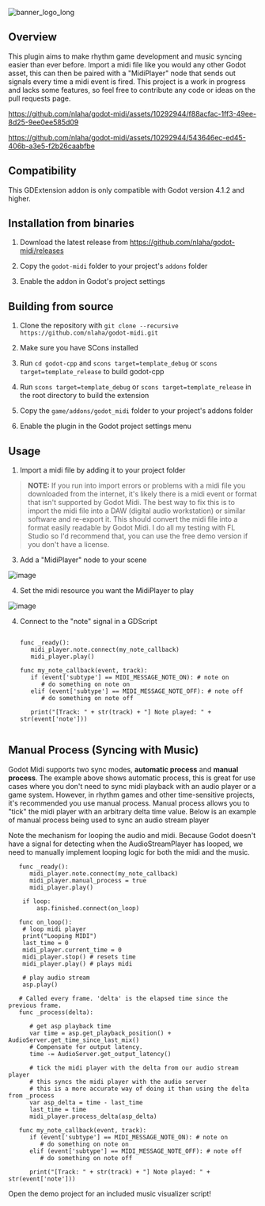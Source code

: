 ![banner_logo_long](https://github.com/nlaha/godot-midi/assets/10292944/4e5b5125-0453-4f92-9ac7-048cfb2c8067)

## Overview

This plugin aims to make rhythm game development and music syncing easier than ever before. Import a midi file like you would any other Godot asset, this can then be paired with a "MidiPlayer" node that sends out signals every time a midi event is fired. This project is a work in progress and lacks some features, so feel free to contribute any code or ideas on the pull requests page.

https://github.com/nlaha/godot-midi/assets/10292944/f88acfac-1ff3-49ee-8d25-9ee0ee585d09

https://github.com/nlaha/godot-midi/assets/10292944/543646ec-ed45-406b-a3e5-f2b26caabfbe

## Compatibility

This GDExtension addon is only compatible with Godot version 4.1.2 and higher.

## Installation from binaries

1. Download the latest release from https://github.com/nlaha/godot-midi/releases

2. Copy the `godot-midi` folder to your project's `addons` folder
   
4. Enable the addon in Godot's project settings

## Building from source

1. Clone the repository with `git clone --recursive https://github.com/nlaha/godot-midi.git`

2. Make sure you have SCons installed

3. Run `cd godot-cpp` and `scons target=template_debug` or `scons target=template_release` to build godot-cpp

4. Run `scons target=template_debug` or `scons target=template_release` in the root directory to build the extension

5. Copy the `game/addons/godot_midi` folder to your project's addons folder

6. Enable the plugin in the Godot project settings menu

## Usage

1. Import a midi file by adding it to your project folder

> **NOTE:** If you run into import errors or problems with a midi file you downloaded from the internet, it's likely there is a midi event or format that isn't supported by Godot Midi. The best way to fix this is to import the midi file into a DAW (digital audio workstation) or similar software and re-export it. This should convert the midi file into a format easily readable by Godot Midi. I do all my testing with FL Studio so I'd recommend that, you can use the free demo version if you don't have a license.

3. Add a "MidiPlayer" node to your scene

![image](https://github.com/nlaha/godot-midi-4.0/assets/10292944/30c15ea4-ae06-4baf-8248-c995b0a2dc2f)

4. Set the midi resource you want the MidiPlayer to play

![image](https://github.com/nlaha/godot-midi-4.0/assets/10292944/7e2e019e-290b-4580-b2ca-4506263f14c0)

4. Connect to the "note" signal in a GDScript

   ```gdscript

   func _ready():
      midi_player.note.connect(my_note_callback)
      midi_player.play()

   func my_note_callback(event, track):
      if (event['subtype'] == MIDI_MESSAGE_NOTE_ON): # note on
         # do something on note on
      elif (event['subtype'] == MIDI_MESSAGE_NOTE_OFF): # note off
         # do something on note off
      
      print("[Track: " + str(track) + "] Note played: " + str(event['note']))


   ```

## Manual Process (Syncing with Music)

Godot Midi supports two sync modes, **automatic process** and **manual process**. The example above shows automatic process, this is great for use cases where you don't need to sync midi playback with an audio player or a game system. However, in rhythm games and other time-sensitive projects, it's recommended you use manual process. Manual process allows you to "tick" the midi player with an arbitrary delta time value. Below is an example of manual process being used to sync an audio stream player

Note the mechanism for looping the audio and midi. Because Godot doesn't have a signal for detecting when the AudioStreamPlayer has looped, we need to manually implement looping logic for both the midi and the music.

```gdscript
   func _ready():
      midi_player.note.connect(my_note_callback)
      midi_player.manual_process = true
      midi_player.play()

   	if loop:
   		asp.finished.connect(on_loop)

   func on_loop():
   	# loop midi player
   	print("Looping MIDI")
   	last_time = 0
   	midi_player.current_time = 0
   	midi_player.stop() # resets time
   	midi_player.play() # plays midi
   	
   	# play audio stream
   	asp.play()

   # Called every frame. 'delta' is the elapsed time since the previous frame.
   func _process(delta):
   
      # get asp playback time
      var time = asp.get_playback_position() + AudioServer.get_time_since_last_mix()
      # Compensate for output latency.
      time -= AudioServer.get_output_latency()
      
      # tick the midi player with the delta from our audio stream player
      # this syncs the midi player with the audio server
      # this is a more accurate way of doing it than using the delta from _process
      var asp_delta = time - last_time
      last_time = time
      midi_player.process_delta(asp_delta)

   func my_note_callback(event, track):
      if (event['subtype'] == MIDI_MESSAGE_NOTE_ON): # note on
         # do something on note on
      elif (event['subtype'] == MIDI_MESSAGE_NOTE_OFF): # note off
         # do something on note off
      
      print("[Track: " + str(track) + "] Note played: " + str(event['note']))
```

Open the demo project for an included music visualizer script!

